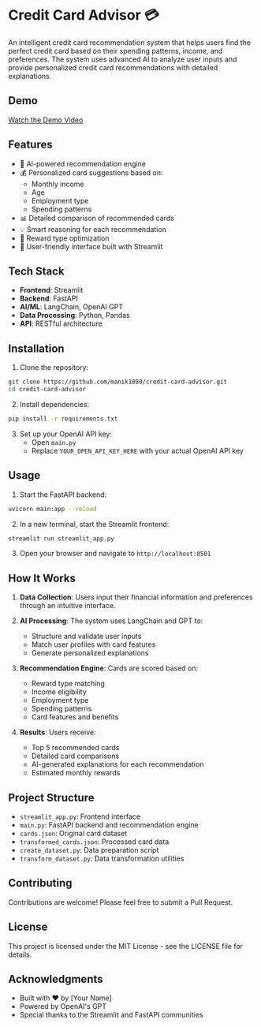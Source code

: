 # Credit Card Advisor 💳

An intelligent credit card recommendation system that helps users find the perfect credit card based on their spending patterns, income, and preferences. The system uses advanced AI to analyze user inputs and provide personalized credit card recommendations with detailed explanations.

## Demo

[Watch the Demo Video](YOUR_YOUTUBE_LINK_HERE)

## Features

- 🤖 AI-powered recommendation engine
- 💰 Personalized card suggestions based on:
  - Monthly income
  - Age
  - Employment type
  - Spending patterns
- 📊 Detailed comparison of recommended cards
- 💡 Smart reasoning for each recommendation
- 🎯 Reward type optimization
- 📱 User-friendly interface built with Streamlit

## Tech Stack

- **Frontend**: Streamlit
- **Backend**: FastAPI
- **AI/ML**: LangChain, OpenAI GPT
- **Data Processing**: Python, Pandas
- **API**: RESTful architecture

## Installation

1. Clone the repository:
```bash
git clone https://github.com/manik1080/credit-card-advisor.git
cd credit-card-advisor
```

2. Install dependencies:
```bash
pip install -r requirements.txt
```

3. Set up your OpenAI API key:
   - Open `main.py`
   - Replace `YOUR_OPEN_API_KEY_HERE` with your actual OpenAI API key

## Usage

1. Start the FastAPI backend:
```bash
uvicorn main:app --reload
```

2. In a new terminal, start the Streamlit frontend:
```bash
streamlit run streamlit_app.py
```

3. Open your browser and navigate to `http://localhost:8501`

## How It Works

1. **Data Collection**: Users input their financial information and preferences through an intuitive interface.

2. **AI Processing**: The system uses LangChain and GPT to:
   - Structure and validate user inputs
   - Match user profiles with card features
   - Generate personalized explanations

3. **Recommendation Engine**: Cards are scored based on:
   - Reward type matching
   - Income eligibility
   - Employment type
   - Spending patterns
   - Card features and benefits

4. **Results**: Users receive:
   - Top 5 recommended cards
   - Detailed card comparisons
   - AI-generated explanations for each recommendation
   - Estimated monthly rewards

## Project Structure

- `streamlit_app.py`: Frontend interface
- `main.py`: FastAPI backend and recommendation engine
- `cards.json`: Original card dataset
- `transformed_cards.json`: Processed card data
- `create_dataset.py`: Data preparation script
- `transform_dataset.py`: Data transformation utilities

## Contributing

Contributions are welcome! Please feel free to submit a Pull Request.

## License

This project is licensed under the MIT License - see the LICENSE file for details.

## Acknowledgments

- Built with ❤️ by [Your Name]
- Powered by OpenAI's GPT
- Special thanks to the Streamlit and FastAPI communities
